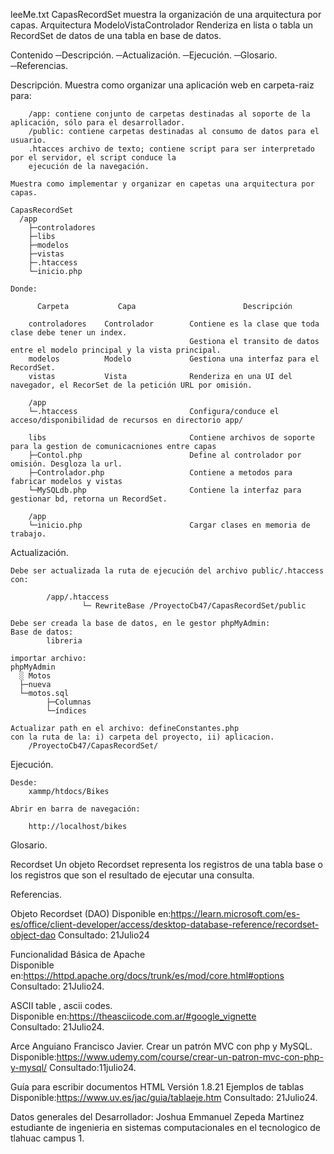 leeMe.txt CapasRecordSet muestra la organización de una arquitectura por capas.
			Arquitectura ModeloVistaControlador
			Renderiza en lista o tabla un RecordSet de datos de una tabla en base de datos.

Contenido
	─Descripción.
	─Actualización.
	─Ejecución.
	─Glosario.
	─Referencias.   
		
Descripción.
	Muestra como organizar una aplicación web en carpeta-raiz para:
	
		/app: contiene conjunto de carpetas destinadas al soporte de la aplicación, sólo para el desarrollador.
		/public: contiene carpetas destinadas al consumo de datos para el usuario.
		.htacces archivo de texto; contiene script para ser interpretado por el servidor, el script conduce la
		ejecución de la navegación.

	Muestra como implementar y organizar en capetas una arquitectura por capas.
	
	CapasRecordSet
	  /app
		├─controladores
		├─libs
		├─modelos
		├─vistas
		├─.htaccess
		└─inicio.php
		
	Donde:
		
		  Carpeta 		    Capa						Descripción
		  
		controladores	 Controlador 		Contiene es la clase que toda clase debe tener un index.
											Gestiona el transito de datos entre el modelo principal y la vista principal.
		modelos			 Modelo				Gestiona una interfaz para el RecordSet.						
		vistas			 Vista				Renderiza en una UI del navegador, el RecorSet de la petición URL por omisión.
		
		/app							
		└─.htaccess							Configura/conduce el acceso/disponibilidad de recursos en directorio app/ 
		
		libs								Contiene archivos de soporte para la gestion de comunicacniones entre capas
		├─Contol.php						Define al controlador por omisión. Desgloza la url.						
		├─Controlador.php					Contiene a metodos para fabricar modelos y vistas 
		└─MySQLdb.php					    Contiene la interfaz para gestionar bd, retorna un RecordSet. 
		
		/app							
		└─inicio.php						Cargar clases en memoria de trabajo.
		
Actualización.

	Debe ser actualizada la ruta de ejecución del archivo public/.htaccess con:  
		
			/app/.htaccess 
                    └─ RewriteBase /ProyectoCb47/CapasRecordSet/public
				
	Debe ser creada la base de datos, en le gestor phpMyAdmin: 
	Base de datos:
			libreria 
	
	importar archivo:
	phpMyAdmin
	  ░ Motos
	  ├─nueva
	  └─motos.sql
			├─Columnas
			└─índices
			
	Actualizar path en el archivo: defineConstantes.php
	con la ruta de la: i) carpeta del proyecto, ii) aplicacion.
		/ProyectoCb47/CapasRecordSet/


Ejecución.

	Desde:
		xammp/htdocs/Bikes
	
	Abrir en barra de navegación:
	
		http://localhost/bikes
		
		
		
Glosario.

Recordset
		Un objeto Recordset representa los registros de una tabla base o los registros que son el resultado de ejecutar una consulta.
		
		
Referencias.

Objeto Recordset (DAO)
	Disponible en:https://learn.microsoft.com/es-es/office/client-developer/access/desktop-database-reference/recordset-object-dao
	Consultado: 21Julio24
	
Funcionalidad Básica de Apache	
	Disponible en:https://httpd.apache.org/docs/trunk/es/mod/core.html#options
	Consultado: 21Julio24.

ASCII table , ascii codes.	
	Disponible en:https://theasciicode.com.ar/#google_vignette	
	Consultado: 21Julio24.
	
Arce Anguiano Francisco Javier.
Crear un patrón MVC con php y MySQL.
	Disponible:https://www.udemy.com/course/crear-un-patron-mvc-con-php-y-mysql/
	Consultado:11julio24.
	
Guía para escribir documentos HTML Versión 1.8.21
Ejemplos de tablas
	Disponible:https://www.uv.es/jac/guia/tablaeje.htm
	Consultado: 21Julio24.


Datos generales del Desarrollador: Joshua Emmanuel Zepeda Martinez estudiante de ingenieria en sistemas computacionales en el tecnologico de tlahuac campus 1. 

